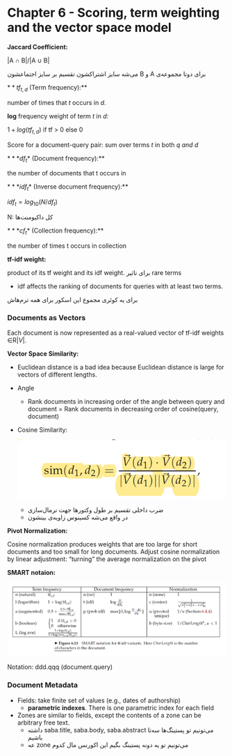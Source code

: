 # Chapter 6 - Scoring, term weighting and the vector space model

**Jaccard Coefficient:**

|A ∩ B|/|A ∪ B|

برای دوتا مجموعه‌ی‫ A و B می‌شه سایز اشتراکشون تقسیم بر سایز اجتماعشون

$**tf_{t,d}$ (Term frequency):**

number of times that *t* occurs in *d*.

**log** frequency weight of term *t* in *d:*

$1+log (tf_{t,d})$ if tf > 0 else 0

Score for a document-query pair: sum over terms *t* in both *q and d*

$***df_t$* (Document frequency):**

the number of documents that t occurs in

$***idf_t$* (Inverse document frequency):**

$idf_t = log_{10}(N/df_t)$

N: کل داکیومنت‌ها

$***cf_t$* (Collection frequency):**

the number of times t occurs in collection

**tf-idf weight:**

product of its tf weight and its idf weight.
برای تاثیر rare terms

- idf affects the ranking of documents for queries with at least two terms.

برای یه کوئری مجموع این اسکور برای همه ترم‌هاش

### **Documents as Vectors**

Each document is now represented as a real-valued vector of tf-idf weights ∈R|*V*|.

**Vector Space Similarity:**

- Euclidean distance is a bad idea because Euclidean distance is large for vectors of different lengths.
- Angle
    - Rank documents in increasing order of the angle between query and document
    = 
    Rank documents in decreasing order of cosine(query, document)
- Cosine Similarity:
    
    ![Screen Shot 2021-11-14 at 00.29.24.png](Chapter%206%20-%20Scoring,%20term%20weighting%20and%20the%20vector%20f57fabdee64443dbac818473772f99f8/Screen_Shot_2021-11-14_at_00.29.24.png)
    
    - ضرب داخلی تقسیم بر طول وکتورها جهت نرمال‌سازی
    - در واقع می‌شه کسینوس زاویه‌ی بینشون

**Pivot Normalization:**

Cosine normalization produces weights that are too large for short documents and too
small for long documents. Adjust cosine normalization by linear adjustment: “turning” the average normalization on the pivot

**SMART notaion:**

![Screen Shot 2021-11-14 at 00.34.01.png](Chapter%206%20-%20Scoring,%20term%20weighting%20and%20the%20vector%20f57fabdee64443dbac818473772f99f8/Screen_Shot_2021-11-14_at_00.34.01.png)

Notation: ddd.qqq (document.query)

### Document Metadata

- Fields: take finite set of values (e.g., dates of authorship)
    - **parametric indexes**. There is one parametric index for each field
- Zones are similar to fields, except the contents of a zone can be arbitrary free text.
    - ‫می‌تونیم تو پستینگ‌ها سه‌تا saba.title, saba.body, saba.abstract داشته باشیم
    - ‫می‌تونیم تو یه دونه پستینگ بگیم این اکورنس مال کدوم zone عه